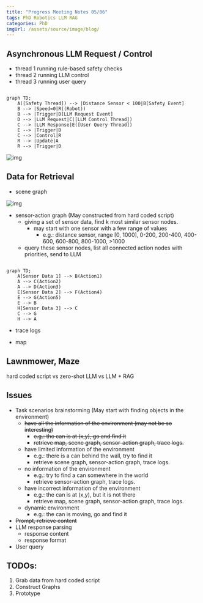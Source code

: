 ```yaml
---
title: "Progress Meeting Notes 05/06"
tags: PhD Robotics LLM RAG
categories: PhD
imgUrl: /assets/source/image/blog/
---
```



## Asynchronous LLM Request / Control
 - thread 1 running rule-based safety checks
 - thread 2 running LLM control
 - thread 3 running user query

```mermaid

graph TD;
    A([Safety Thread]) --> |Distance Sensor < 100|B[Safety Event]
    B --> |Speed=0|R((Robot))
    B --> |Trigger|D[LLM Request Event]
    D --> |LLM Request|C([LLM Control Thread])
    C --> |LLM Response|E([User Query Thread])
    E --> |Trigger|D
    C --> |Control|R
    R --> |Update|A
    R --> |Trigger|D
```

![img]({{page.imgUrl}}eyesim-seq.jpg)


## Data for Retrieval

 - scene graph

![img]({{page.imgUrl}}scene-graph.png)

 - sensor-action graph (May constructed from hard coded script)
   - giving a set of sensor data, find k most similar sensor nodes.
     - may start with one sensor with a few range of values
       - e.g.: distance sensor, range [0, 1000], 0-200, 200-400, 400-600, 600-800, 800-1000, >1000
   - query these sensor nodes, list all connected action nodes with priorities, send to LLM

```mermaid

graph TD;
    A[Sensor Data 1] --> B(Action1)
    A --> C(Action2)
    A --> D(Action3)
    E[Sensor Data 2] --> F(Action4)
    E --> G(Action5)
    E --> B
    H[Sensor Data 3] --> C
    C --> G
    H --> A
```


 - trace logs

 - map


## Lawnmower, Maze

hard coded script vs zero-shot LLM vs LLM + RAG

## Issues

 - Task scenarios brainstorming (May start with finding objects in the environment)
   - ~~have all the information of the environment (may not be so interesting)~~
     - ~~e.g.: the can is at (x,y), go and find it~~
     - ~~retrieve map, scene graph, sensor-action graph, trace logs.~~
   - have limited information of the environment
     - e.g.: there is a can behind the wall, try to find it
     - retrieve scene graph, sensor-action graph, trace logs.
   - no information of the environment
     - e.g.: try to find a can somewhere in the world
     - retrieve sensor-action graph, trace logs.
   - have incorrect information of the environment
     - e.g.: the can is at (x,y), but it is not there
     - retrieve map, scene graph, sensor-action graph, trace logs.
   - dynamic environment
     - e.g.: the can is moving, go and find it
 - ~~Prompt, retrieve content~~
 - LLM response parsing
   - response content
   - response format
 - User query


## TODOs:

1. Grab data from hard coded script
2. Construct Graphs
3. Prototype
